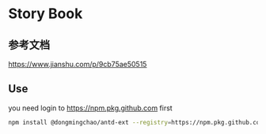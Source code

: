 # Story Book

## 参考文档

https://www.jianshu.com/p/9cb75ae50515

## Use

you need login to https://npm.pkg.github.com first

```bash
npm install @dongmingchao/antd-ext --registry=https://npm.pkg.github.com/dongmingchao
```